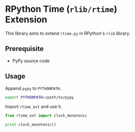 # RPython Time (`rlib/rtime`) Extension

This library aims to extend `rtime.py` in RPython's `rlib` library.

## Prerequisite

- PyPy source code

## Usage

Append `pypy` to `PYTHONPATH`.

```sh
export PYTHONPATH=/path/to/pypy
```

Import `rtime_ext` and use it.

```py
from rtime_ext import clock_monotonic

print clock_monotonic()
```
